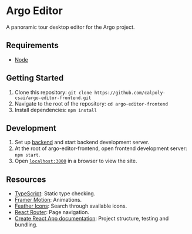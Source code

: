# Argo Editor

A panoramic tour desktop editor for the Argo project.

## Requirements

- [Node](https://nodejs.org/en/)

## Getting Started

1. Clone this repository: `git clone https://github.com/calpoly-csai/argo-editor-frontend.git`
2. Navigate to the root of the repository: `cd argo-editor-frontend`
3. Install dependencies: `npm install`

## Development

1. Set up [backend]() and start backend development server.
2. At the root of argo-editor-frontend, open frontend development server: `npm start`.
3. Open [`localhost:3000`](http://localhost:3000) in a browser to view the site.

## Resources

- [TypeScript](https://www.typescriptlang.org/docs/handbook/typescript-from-scratch.html): Static type checking.
- [Framer Motion](https://www.framer.com/api/motion/): Animations.
- [Feather Icons](https://feathericons.com): Search through available icons.
- [React Router](https://reactrouter.com/web/guides/quick-start): Page navigation.
- [Create React App documentation](https://facebook.github.io/create-react-app/docs/getting-started): Project structure, testing and bundling.
